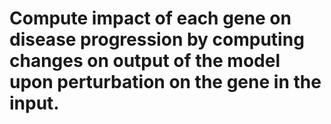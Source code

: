 # Compute impact of each gene on disease progression by computing changes on output of the model upon perturbation on the gene in the input.
